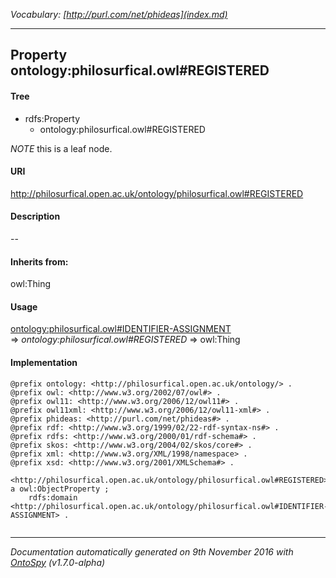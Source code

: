 _Vocabulary: [http://purl.com/net/phideas](index.md)_ 

---	
	




    


## Property ontology:philosurfical.owl#REGISTERED


#### Tree

* rdfs:Property
    * ontology:philosurfical.owl#REGISTERED





*NOTE* this is a leaf node.


#### URI
http://philosurfical.open.ac.uk/ontology/philosurfical.owl#REGISTERED

#### Description
--


#### Inherits from:
owl:Thing



#### Usage


[ontology:philosurfical.owl#IDENTIFIER-ASSIGNMENT](class-ontologyphilosurficalowlidentifier-assignment.md) 
=&gt;&nbsp;_ontology:philosurfical.owl#REGISTERED_&nbsp;=&gt;&nbsp;owl:Thing

#### Implementation
```
@prefix ontology: <http://philosurfical.open.ac.uk/ontology/> .
@prefix owl: <http://www.w3.org/2002/07/owl#> .
@prefix owl11: <http://www.w3.org/2006/12/owl11#> .
@prefix owl11xml: <http://www.w3.org/2006/12/owl11-xml#> .
@prefix phideas: <http://purl.com/net/phideas#> .
@prefix rdf: <http://www.w3.org/1999/02/22-rdf-syntax-ns#> .
@prefix rdfs: <http://www.w3.org/2000/01/rdf-schema#> .
@prefix skos: <http://www.w3.org/2004/02/skos/core#> .
@prefix xml: <http://www.w3.org/XML/1998/namespace> .
@prefix xsd: <http://www.w3.org/2001/XMLSchema#> .

<http://philosurfical.open.ac.uk/ontology/philosurfical.owl#REGISTERED> a owl:ObjectProperty ;
    rdfs:domain <http://philosurfical.open.ac.uk/ontology/philosurfical.owl#IDENTIFIER-ASSIGNMENT> .


```










---

_Documentation automatically generated on 9th November 2016 with [OntoSpy](http://ontospy.readthedocs.org/ "Open") (v1.7.0-alpha)_